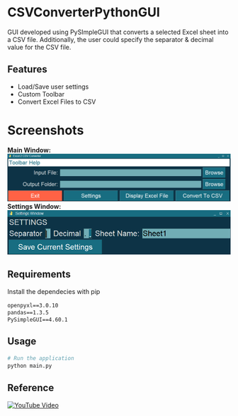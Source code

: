 # CSVConverterPythonGUI
GUI developed using PySImpleGUI that converts a selected Excel sheet into a CSV file. Additionally, the user could specify the separator &amp; decimal value for the CSV file.
## Features
- Load/Save user settings
- Custom Toolbar
- Convert Excel Files to CSV

# Screenshots
**Main Window:**
![Main Window](/main_window.jpeg?raw=true "Main Window")
<br/>
**Settings Window:**
![Settings Window](/settings_window.jpeg?raw=true "Settings Window")

## Requirements
Install the dependecies with pip
```
openpyxl==3.0.10
pandas==1.3.5
PySimpleGUI==4.60.1
```

## Usage
```python
# Run the application
python main.py
```
## Reference
[![YouTube Video](https://img.youtube.com/vi/LzCfNanQ_9c/0.jpg)](https://youtu.be/LzCfNanQ_9c)
